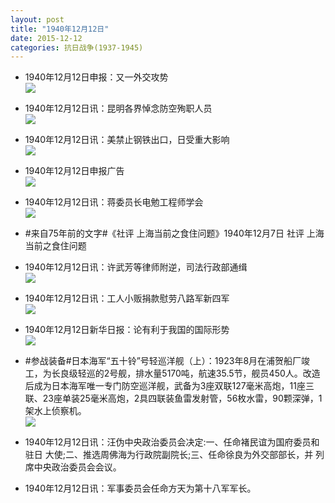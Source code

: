 ```yaml
---
layout: post
title: "1940年12月12日"
date: 2015-12-12
categories: 抗日战争(1937-1945)
---
```


<meta name="referrer" content="no-referrer" />

- 1940年12月12日申报：又一外交攻势 <br/><img src="https://ww2.sinaimg.cn/large/aca367d8jw1eyxa1iiu9fj20sf0ycnk2.jpg" />

- 1940年12月12日讯：昆明各界悼念防空殉职人员 <br/><img src="https://ww3.sinaimg.cn/large/aca367d8jw1eyx8av3x5rj20au07275e.jpg" />

- 1940年12月12日讯：美禁止钢铁出口，日受重大影响 <br/><img src="https://ww4.sinaimg.cn/large/aca367d8jw1eyx6kgrp2nj20al0kpn09.jpg" />

- 1940年12月12日申报广告 <br/><img src="https://ww3.sinaimg.cn/large/aca367d8jw1eyx4tr5675j20cs0gkmzb.jpg" />

- 1940年12月12日讯：蒋委员长电勉工程师学会 <br/><img src="https://ww2.sinaimg.cn/large/aca367d8jw1eywzmqipmuj20hu0boq4y.jpg" />

- #来自75年前的文字#《社评 上海当前之食住问题》1940年12月7日 社评 上海当前之食住问题 

- 1940年12月12日讯：许武芳等律师附逆，司法行政部通缉 <br/><img src="https://ww2.sinaimg.cn/large/aca367d8jw1eywqym64jlj209e0bnt9n.jpg" />

- 1940年12月12日讯：工人小贩捐款慰劳八路军新四军 <br/><img src="https://ww1.sinaimg.cn/large/aca367d8jw1eywp8e83bwj20be0bmab7.jpg" />

- 1940年12月12日新华日报：论有利于我国的国际形势 <br/><img src="https://ww1.sinaimg.cn/large/aca367d8jw1eywo2nj67hj212g0i445n.jpg" />

- #参战装备#日本海军“五十铃”号轻巡洋舰（上）：1923年8月在浦贺船厂竣工，为长良级轻巡的2号舰，排水量5170吨，航速35.5节，舰员450人。改造后成为日本海军唯一专门防空巡洋舰，武备为3座双联127毫米高炮，11座三联、23座单装25毫米高炮，2具四联装鱼雷发射管，56枚水雷，90颗深弹，1架水上侦察机。 <br/><img src="https://ww2.sinaimg.cn/large/aca367d8jw1eywn6jvoz8j20j60azdht.jpg" />

- 1940年12月12日讯：汪伪中央政治委员会决定:一、任命褚民谊为国府委员和驻日 大使;二、推选周佛海为行政院副院长;三、任命徐良为外交部部长，并 列席中央政治委员会会议。 

- 1940年12月12日讯：军事委员会任命方天为第十八军军长。 

